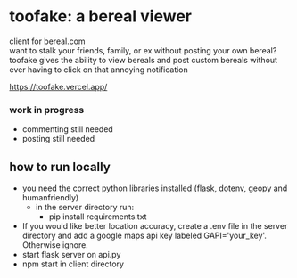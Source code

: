 # toofake: a bereal viewer

client for bereal.com </br>
want to stalk your friends, family, or ex without posting your own bereal? 
toofake gives the ability to view bereals and post custom bereals without ever having to click on that annoying notification

https://toofake.vercel.app/

### work in progress
- commenting still needed
- posting still needed

## how to run locally

* you need the correct python libraries installed (flask, dotenv, geopy and humanfriendly) 
  * in the server directory run:
    - pip install requirements.txt
* If you would like better location accuracy, create a .env file in the server directory and add a google maps api key labeled GAPI='your_key'. Otherwise ignore.
* start flask server on api.py
* npm start in client directory
